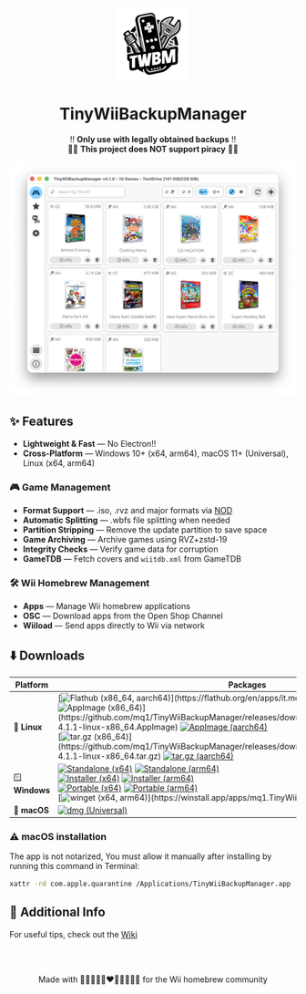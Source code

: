 <p align="center">
  <img alt="TinyWiiBackupManager Logo" width="128" src="assets/TinyWiiBackupManager.png">
</p>

<h1 align="center">TinyWiiBackupManager</h1>

<p align="center">
  ‼️ <strong>Only use with legally obtained backups</strong> ‼️<br>
  🏴‍☠️ <strong>This project does NOT support piracy</strong> 🏴‍☠️
</p>

<p align="center">
  <img alt="App Screenshot" src="assets/screenshot.png">
</p>

## ✨ Features

- **Lightweight & Fast** — No Electron!!
- **Cross-Platform** — Windows 10+ (x64, arm64), macOS 11+ (Universal), Linux (x64, arm64)

### 🎮 **Game Management**

- **Format Support** — .iso, .rvz and major formats via [NOD](https://github.com/encounter/nod)
- **Automatic Splitting** — .wbfs file splitting when needed
- **Partition Stripping** — Remove the update partition to save space
- **Game Archiving** — Archive games using RVZ+zstd-19
- **Integrity Checks** — Verify game data for corruption
- **GameTDB** — Fetch covers and `wiitdb.xml` from GameTDB

### 🛠️ **Wii Homebrew Management**

- **Apps** — Manage Wii homebrew applications
- **OSC** — Download apps from the Open Shop Channel
- **Wiiload** — Send apps directly to Wii via network

## ⬇️ Downloads

| Platform | Packages |
|----------|------------------|
| 🐧 **Linux** | [![Flathub (x86_64, aarch64)](https://img.shields.io/flathub/v/it.mq1.TinyWiiBackupManager?label=Flathub%20(x86_64,%20aarch64))](https://flathub.org/en/apps/it.mq1.TinyWiiBackupManager)<br>[![AppImage (x86_64)](https://img.shields.io/badge/AppImage_(x86__64)-v4.1.1-green)](https://github.com/mq1/TinyWiiBackupManager/releases/download/4.1.1/TinyWiiBackupManager-4.1.1-linux-x86_64.AppImage) [![AppImage (aarch64)](https://img.shields.io/badge/AppImage_(aarch64)-v4.1.1-green)](https://github.com/mq1/TinyWiiBackupManager/releases/download/4.1.1/TinyWiiBackupManager-4.1.1-linux-aarch64.AppImage)<br>[![tar.gz (x86_64)](https://img.shields.io/badge/tar.gz_(x86__64)-v4.1.1-orange)](https://github.com/mq1/TinyWiiBackupManager/releases/download/4.1.1/TinyWiiBackupManager-4.1.1-linux-x86_64.tar.gz) [![tar.gz (aarch64)](https://img.shields.io/badge/tar.gz_(aarch64)-v4.1.1-orange)](https://github.com/mq1/TinyWiiBackupManager/releases/download/4.1.1/TinyWiiBackupManager-4.1.1-linux-aarch64.tar.gz) |
| 🪟 **Windows** | [![Standalone (x64)](https://img.shields.io/badge/Standalone_(x64)-v4.1.1-lightblue)](https://github.com/mq1/TinyWiiBackupManager/releases/download/4.1.1/TinyWiiBackupManager-4.1.1-windows-x64.zip) [![Standalone (arm64)](https://img.shields.io/badge/Standalone_(arm64)-v4.1.1-lightblue)](https://github.com/mq1/TinyWiiBackupManager/releases/download/4.1.1/TinyWiiBackupManager-4.1.1-windows-arm64.zip)<br>[![Installer (x64)](https://img.shields.io/badge/Installer_(x64)-v4.1.1-lightblue)](https://github.com/mq1/TinyWiiBackupManager/releases/download/4.1.1/TinyWiiBackupManager-4.1.1-windows-x64-setup.exe) [![Installer (arm64)](https://img.shields.io/badge/Installer_(arm64)-v4.1.1-lightblue)](https://github.com/mq1/TinyWiiBackupManager/releases/download/4.1.1/TinyWiiBackupManager-4.1.1-windows-arm64-setup.exe)<br>[![Portable (x64)](https://img.shields.io/badge/Portable_(x64)-v4.1.1-lightblue)](https://github.com/mq1/TinyWiiBackupManager/releases/download/4.1.1/TinyWiiBackupManager-4.1.1-windows-x64-portable.zip) [![Portable (arm64)](https://img.shields.io/badge/Portable_(arm64)-v4.1.1-lightblue)](https://github.com/mq1/TinyWiiBackupManager/releases/download/4.1.1/TinyWiiBackupManager-4.1.1-windows-arm64-portable.zip)<br>[![winget (x64, arm64)](https://img.shields.io/winget/v/mq1.TinyWiiBackupManager?label=winget%20(x64,%20arm64))](https://winstall.app/apps/mq1.TinyWiiBackupManager) |
| 🍏 **macOS** | [![dmg (Universal)](https://img.shields.io/badge/dmg_(Universal)-v4.1.1-lightgray)](https://github.com/mq1/TinyWiiBackupManager/releases/download/4.1.1/TinyWiiBackupManager-4.1.1-macos-universal.dmg) |

### ⚠️ macOS installation
The app is not notarized, You must allow it manually after installing by running this command in Terminal:
```sh
xattr -rd com.apple.quarantine /Applications/TinyWiiBackupManager.app
```

## 📄 Additional Info

For useful tips, check out the [Wiki](https://github.com/mq1/TinyWiiBackupManager/wiki)

<br>
<br>

<p align="center"> Made with 🤍🩷🩵🤎🖤❤️🧡💛💚💙💜 for the Wii homebrew community </p>
